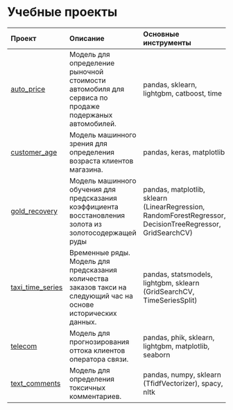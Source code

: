 # Учебные проекты

|Проект|Описание|Основные инструменты|
| :------------- |:--------| :-----|
| [auto_price](https://github.com/VladimirTsebrikov/study_projects/tree/main/auto_price)      | Модель для определение рыночной стоимости автомобиля для сервиса по продаже подержаных автомобилей.     | pandas, sklearn, lightgbm, catboost, time |
| [customer_age](https://github.com/VladimirTsebrikov/study_projects/tree/main/customer_age)      | Модель машинного зрения для определения возраста клиентов магазина.     | pandas, keras, matplotlib |
| [gold_recovery](https://github.com/VladimirTsebrikov/study_projects/tree/main/gold_recovery)      | Модель машинного обучения для предсказания коэффициента восстановления золота из золотосодержащей руды     | pandas, matplotlib, sklearn (LinearRegression, RandomForestRegressor, DecisionTreeRegressor, GridSearchCV) |
| [taxi_time_series](https://github.com/VladimirTsebrikov/study_projects/tree/main/taxi_time_series)      | Временные ряды. Модель для предсказания количества заказов такси на следующий час на основе исторических данных.     | pandas, statsmodels, lightgbm, sklearn (GridSearchCV, TimeSeriesSplit) |
| [telecom](https://github.com/VladimirTsebrikov/study_projects/tree/main/telecom)      | Модель для прогнозирования оттока клиентов оператора связи.     | pandas, phik, sklearn, lightgbm, matplotlib, seaborn |
| [text_comments](https://github.com/VladimirTsebrikov/study_projects/tree/main/text_comments)      | Модель для определения токсичных комментариев.     | pandas, numpy,  sklearn (TfidfVectorizer), spacy, nltk |
